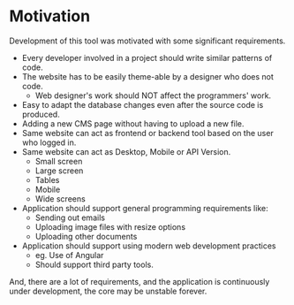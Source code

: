 # Motivation

Development of this tool was motivated with some significant requirements.

 * Every developer involved in a project should write similar patterns of code.
 * The website has to be easily theme-able by a designer who does not code.
   - Web designer's work should NOT affect the programmers' work.
 * Easy to adapt the database changes even after the source code is produced.
 * Adding a new CMS page without having to upload a new file.
 * Same website can act as frontend or backend tool based on the user who logged in.
 * Same website can act as Desktop, Mobile or API Version.
   - Small screen
   - Large screen
   - Tables
   - Mobile
   - Wide screens
 * Application should support general programming requirements like:
   - Sending out emails
   - Uploading image files with resize options
   - Uploading other documents
 * Application should support using modern web development practices
   - eg. Use of Angular
   - Should support third party tools.
 
And, there are a lot of requirements, and the application is continuously under development, the core may be unstable forever.
